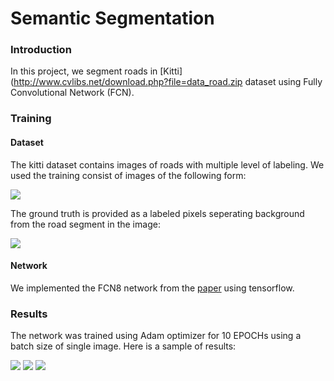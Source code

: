 # Semantic Segmentation

[//]: # (Image References)
[image1]: ./figs/um_000000.png
[image2]: ./figs/um_lane_000000.png
[image3]: ./figs/um_000003.png
[image4]: ./figs/um_000004.png
[image5]: ./figs/um_000005.png


### Introduction
In this project, we segment roads in [Kitti](http://www.cvlibs.net/download.php?file=data_road.zip dataset using Fully Convolutional Network (FCN).

### Training

#### Dataset 

The kitti dataset contains images of roads with multiple level of labeling. We used the training consist of images of the following form:

![][image1]

The ground truth is provided as a labeled pixels seperating background from the road segment in the image:

![][image2]


#### Network

We implemented the FCN8 network from the [paper](https://www.cv-foundation.org/openaccess/content_cvpr_2015/html/Long_Fully_Convolutional_Networks_2015_CVPR_paper.html) using tensorflow.

### Results

The network was trained using Adam optimizer for 10 EPOCHs using a batch size of single image. Here is a sample of results:

![][image3]
![][image4]
![][image5]


